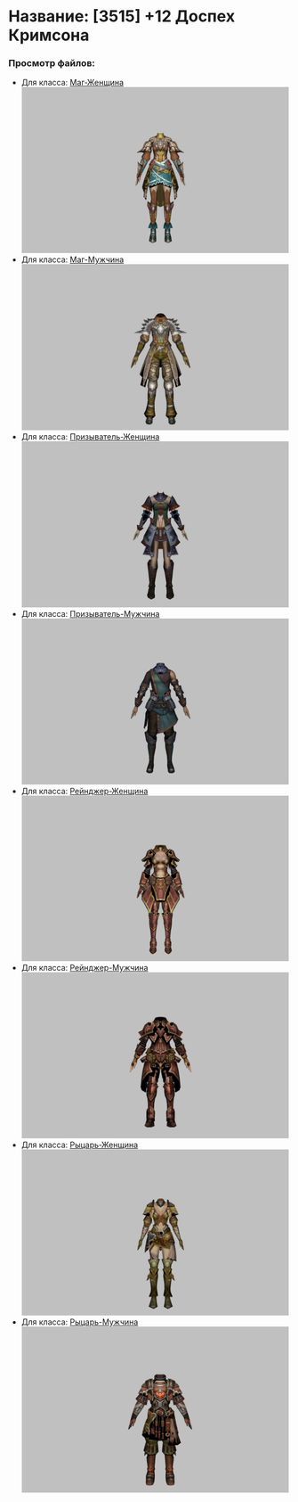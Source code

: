 # Название: [3515] +12 Доспех Кримсона

### Просмотр файлов:
- Для класса: [Маг-Женщина](Маг-Женщина)
![p050010.png](Маг-Женщина/p050010.png)
- Для класса: [Маг-Мужчина](Маг-Мужчина)
![p040010.png](Маг-Мужчина/p040010.png)
- Для класса: [Призыватель-Женщина](Призыватель-Женщина)
![p090004.png](Призыватель-Женщина/p090004.png)
- Для класса: [Призыватель-Мужчина](Призыватель-Мужчина)
![p080004.png](Призыватель-Мужчина/p080004.png)
- Для класса: [Рейнджер-Женщина](Рейнджер-Женщина)
![p030010.png](Рейнджер-Женщина/p030010.png)
- Для класса: [Рейнджер-Мужчина](Рейнджер-Мужчина)
![p020010.png](Рейнджер-Мужчина/p020010.png)
- Для класса: [Рыцарь-Женщина](Рыцарь-Женщина)
![p010010.png](Рыцарь-Женщина/p010010.png)
- Для класса: [Рыцарь-Мужчина](Рыцарь-Мужчина)
![p000010.png](Рыцарь-Мужчина/p000010.png)
